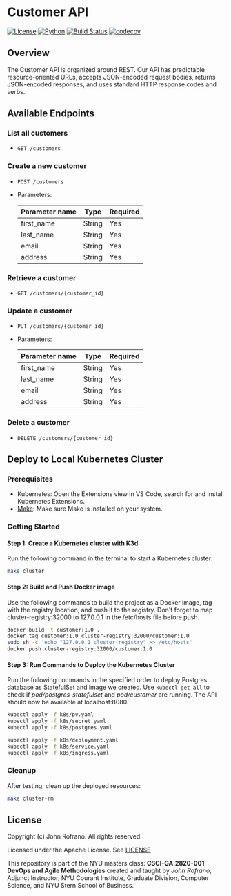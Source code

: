 # Customer API

[![License](https://img.shields.io/badge/License-Apache_2.0-blue.svg)](https://opensource.org/licenses/Apache-2.0)
[![Python](https://img.shields.io/badge/Language-Python-blue.svg)](https://python.org/)
[![Build Status](https://github.com/CSCI-GA-2820-FA23-003/customers/actions/workflows/ci.yml/badge.svg)](https://github.com/CSCI-GA-2820-FA23-003/customers/actions)
[![codecov](https://codecov.io/gh/CSCI-GA-2820-FA23-003/customers/graph/badge.svg?token=7IZGAQOHX2)](https://codecov.io/gh/CSCI-GA-2820-FA23-003/customers)

## Overview

The Customer API is organized around REST. Our API has predictable resource-oriented URLs, accepts JSON-encoded request bodies, returns JSON-encoded responses, and uses standard HTTP response codes and verbs.

## Available Endpoints

### List all customers

* `GET /customers`

### Create a new customer

* `POST /customers`
* Parameters:
  
  | Parameter name | Type | Required |
  | ----------- | ----------- | --------- |
  | first_name | String | Yes |
  | last_name | String | Yes |
  | email | String | Yes |
  | address | String | Yes |

### Retrieve a customer

* `GET /customers/{customer_id}`

### Update a customer

* `PUT /customers/{customer_id}`
* Parameters:
  
  | Parameter name | Type | Required |
  | ----------- | ----------- | --------- |
  | first_name | String | Yes |
  | last_name | String | Yes |
  | email | String | Yes |
  | address | String | Yes |

### Delete a customer

* `DELETE /customers/{customer_id}`

## Deploy to Local Kubernetes Cluster

### Prerequisites

* Kubernetes: Open the Extensions view in VS Code, search for and install Kubernetes Extensions.
* [Make](https://www.gnu.org/software/make/): Make sure Make is installed on your system.

### Getting Started

#### Step 1: Create a Kubernetes cluster with K3d

Run the following command in the terminal to start a Kubernetes cluster:

```bash
make cluster
```

#### Step 2: Build and Push Docker image

Use the following commands to build the project as a Docker image, tag with the registry location, and push it to the registry. Don't forget to map cluster-registry:32000 to 127.0.0.1 in the /etc/hosts file before push.

```bash
docker build -t customer:1.0 .
docker tag customer:1.0 cluster-registry:32000/customer:1.0
sudo sh -c 'echo "127.0.0.1 cluster-registry" >> /etc/hosts'
docker push cluster-registry:32000/customer:1.0
```

#### Step 3: Run Commands to Deploy the Kubernetes Cluster

Run the following commands in the specified order to deploy Postgres database as StatefulSet and image we created. Use `kubectl get all` to check if *pod/postgres-statefulset* and *pod/customer* are running. The API should now be available at localhost:8080.

```bash
kubectl apply -f k8s/pv.yaml
kubectl apply -f k8s/secret.yaml
kubectl apply -f k8s/postgres.yaml

kubectl apply -f k8s/deployment.yaml
kubectl apply -f k8s/service.yaml
kubectl apply -f k8s/ingress.yaml
```

### Cleanup

After testing, clean up the deployed resources:

```bash
make cluster-rm
```

## License

Copyright (c) John Rofrano. All rights reserved.

Licensed under the Apache License. See [LICENSE](LICENSE)

This repository is part of the NYU masters class: **CSCI-GA.2820-001 DevOps and Agile Methodologies** created and taught by *John Rofrano*, Adjunct Instructor, NYU Courant Institute, Graduate Division, Computer Science, and NYU Stern School of Business.
